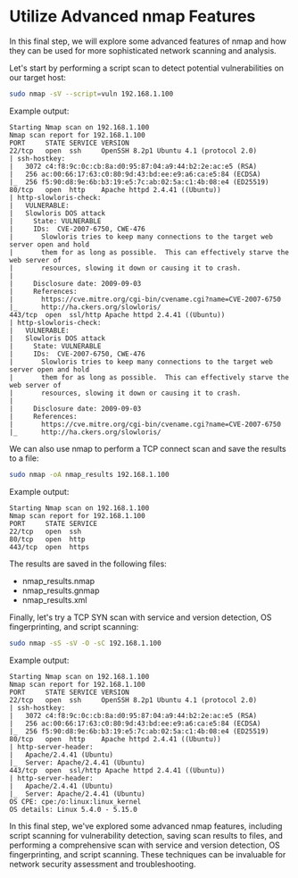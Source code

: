 # Utilize Advanced nmap Features

In this final step, we will explore some advanced features of nmap and how they can be used for more sophisticated network scanning and analysis.

Let's start by performing a script scan to detect potential vulnerabilities on our target host:

```bash
sudo nmap -sV --script=vuln 192.168.1.100
```

Example output:

```
Starting Nmap scan on 192.168.1.100
Nmap scan report for 192.168.1.100
PORT     STATE SERVICE VERSION
22/tcp   open  ssh     OpenSSH 8.2p1 Ubuntu 4.1 (protocol 2.0)
| ssh-hostkey:
|   3072 c4:f8:9c:0c:cb:8a:d0:95:87:04:a9:44:b2:2e:ac:e5 (RSA)
|   256 ac:00:66:17:63:c0:80:9d:43:bd:ee:e9:a6:ca:e5:84 (ECDSA)
|_  256 f5:90:d8:9e:6b:b3:19:e5:7c:ab:02:5a:c1:4b:08:e4 (ED25519)
80/tcp   open  http    Apache httpd 2.4.41 ((Ubuntu))
| http-slowloris-check:
|   VULNERABLE:
|   Slowloris DOS attack
|     State: VULNERABLE
|     IDs:  CVE-2007-6750, CWE-476
|       Slowloris tries to keep many connections to the target web server open and hold
|       them for as long as possible.  This can effectively starve the web server of
|       resources, slowing it down or causing it to crash.
|
|     Disclosure date: 2009-09-03
|     References:
|       https://cve.mitre.org/cgi-bin/cvename.cgi?name=CVE-2007-6750
|_      http://ha.ckers.org/slowloris/
443/tcp  open  ssl/http Apache httpd 2.4.41 ((Ubuntu))
| http-slowloris-check:
|   VULNERABLE:
|   Slowloris DOS attack
|     State: VULNERABLE
|     IDs:  CVE-2007-6750, CWE-476
|       Slowloris tries to keep many connections to the target web server open and hold
|       them for as long as possible.  This can effectively starve the web server of
|       resources, slowing it down or causing it to crash.
|
|     Disclosure date: 2009-09-03
|     References:
|       https://cve.mitre.org/cgi-bin/cvename.cgi?name=CVE-2007-6750
|_      http://ha.ckers.org/slowloris/
```

We can also use nmap to perform a TCP connect scan and save the results to a file:

```bash
sudo nmap -oA nmap_results 192.168.1.100
```

Example output:

```
Starting Nmap scan on 192.168.1.100
Nmap scan report for 192.168.1.100
PORT     STATE SERVICE
22/tcp   open  ssh
80/tcp   open  http
443/tcp  open  https
```

The results are saved in the following files:

- nmap_results.nmap
- nmap_results.gnmap
- nmap_results.xml

Finally, let's try a TCP SYN scan with service and version detection, OS fingerprinting, and script scanning:

```bash
sudo nmap -sS -sV -O -sC 192.168.1.100
```

Example output:

```
Starting Nmap scan on 192.168.1.100
Nmap scan report for 192.168.1.100
PORT     STATE SERVICE VERSION
22/tcp   open  ssh     OpenSSH 8.2p1 Ubuntu 4.1 (protocol 2.0)
| ssh-hostkey:
|   3072 c4:f8:9c:0c:cb:8a:d0:95:87:04:a9:44:b2:2e:ac:e5 (RSA)
|   256 ac:00:66:17:63:c0:80:9d:43:bd:ee:e9:a6:ca:e5:84 (ECDSA)
|_  256 f5:90:d8:9e:6b:b3:19:e5:7c:ab:02:5a:c1:4b:08:e4 (ED25519)
80/tcp   open  http    Apache httpd 2.4.41 ((Ubuntu))
| http-server-header:
|   Apache/2.4.41 (Ubuntu)
|_  Server: Apache/2.4.41 (Ubuntu)
443/tcp  open  ssl/http Apache httpd 2.4.41 ((Ubuntu))
| http-server-header:
|   Apache/2.4.41 (Ubuntu)
|_  Server: Apache/2.4.41 (Ubuntu)
OS CPE: cpe:/o:linux:linux_kernel
OS details: Linux 5.4.0 - 5.15.0
```

In this final step, we've explored some advanced nmap features, including script scanning for vulnerability detection, saving scan results to files, and performing a comprehensive scan with service and version detection, OS fingerprinting, and script scanning. These techniques can be invaluable for network security assessment and troubleshooting.
